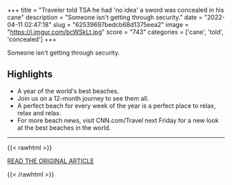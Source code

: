 +++
title = "Traveler told TSA he had 'no idea' a sword was concealed in his cane"
description = "Someone isn't getting through security."
date = "2022-04-11 02:47:18"
slug = "62539697bedcb68d1375eea2"
image = "https://i.imgur.com/bcWSkLt.jpg"
score = "743"
categories = ['cane', 'told', 'concealed']
+++

Someone isn't getting through security.

## Highlights

- A year of the world's best beaches.
- Join us on a 12-month journey to see them all.
- A perfect beach for every week of the year is a perfect place to relax, relax and relax.
- For more beach news, visit CNN.com/Travel next Friday for a new look at the best beaches in the world.

---

{{< rawhtml >}}
  <p class="article-category">
    <a target="_blank" href="https://www.cnn.com/travel/article/tsa-sword-cane-boston-trnd/index.html">READ THE ORIGINAL ARTICLE</a>
  </p>
{{< /rawhtml >}}
